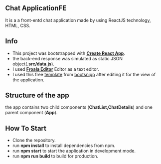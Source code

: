 ## Chat ApplicationFE

It is a a front-entd chat application made by using ReactJS technology, HTML, CSS.

## Info

 - This project was bootstrapped with  [**Create React
   App**](https://github.com/facebookincubator/create-react-app).
 - the back-end response was simulated as static JSON  object(**.src/data.js**).
 - I used **[Froala Editor](https://www.froala.com/wysiwyg-editor)** Editor as a text editor. 
 - I used this free [template](https://bootsnipp.com/snippets/0e3Ma) from [bootsnipp](https://bootsnipp.com) after editing it for the view of the application.
## Structure of the app
the app contains  two child components (**ChatList,ChatDetails**) and one parent component (**App**). 
## How To Start

 - Clone the repository.
 - run **npm install** to install dependencies from npm.
 - run **npm start** to start the application in development mode.
 - run **npm run build** to build for production.

 

